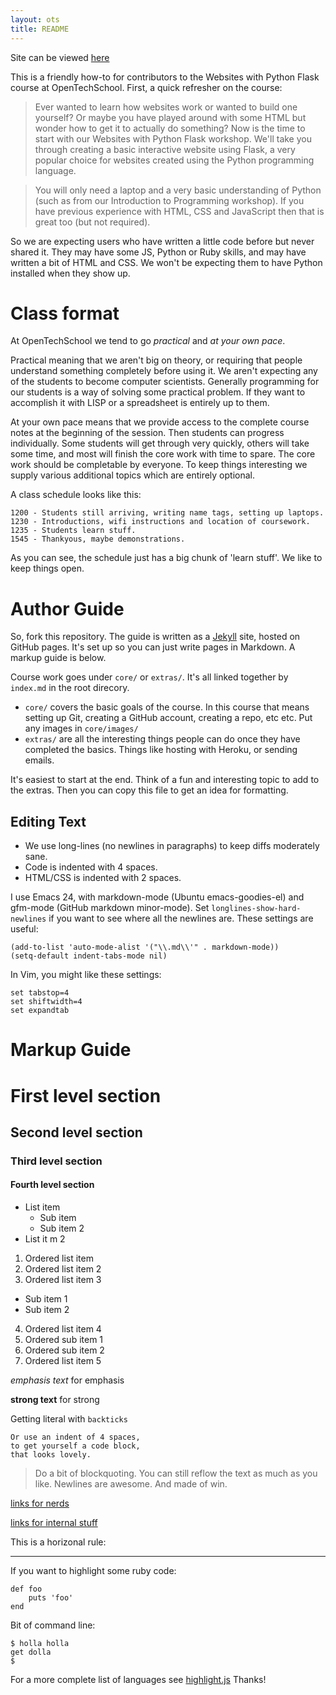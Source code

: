 ```yaml
---
layout: ots
title: README 
---
```


Site can be viewed [here](http://opentechschool.github.com/python-flask)

This is a friendly how-to for contributors to the Websites with Python Flask course at OpenTechSchool. First, a quick refresher on the course:

> Ever wanted to learn how websites work or wanted to build one yourself? Or maybe you have played around with some HTML but wonder how to get it to actually do something? Now is the time to start with our Websites with Python Flask workshop. We'll take you through creating a basic interactive website using Flask, a very popular choice for websites created using the Python programming language.

> You will only need a laptop and a very basic understanding of Python (such as from our Introduction to Programming workshop). If you have previous experience with HTML, CSS and JavaScript then that is great too (but not required).

So we are expecting users who have written a little code before but never shared it. They may have some JS, Python or Ruby skills, and may have written a bit of HTML and CSS. We won't be expecting them to have Python installed when they show up.

# Class format

At OpenTechSchool we tend to go *practical* and *at your own pace*.

Practical meaning that we aren't big on theory, or requiring that people understand something completely before using it. We aren't expecting any of the students to become computer scientists. Generally programming for our students is a way of solving some practical problem. If they want to accomplish it with LISP or a spreadsheet is entirely up to them.

At your own pace means that we provide access to the complete course notes at the beginning of the session. Then students can progress individually. Some students will get through very quickly, others will take some time, and most will finish the core work with time to spare. The core work should be completable by everyone. To keep things interesting we supply various additional topics which are entirely optional.

A class schedule looks like this:

    1200 - Students still arriving, writing name tags, setting up laptops.
    1230 - Introductions, wifi instructions and location of coursework.
    1235 - Students learn stuff.
    1545 - Thankyous, maybe demonstrations.

As you can see, the schedule just has a big chunk of 'learn stuff'. We like to keep things open.

# Author Guide

So, fork this repository. The guide is written as a [Jekyll](http://jekyllrb.com/) site, hosted on GitHub pages. It's set up so you can just write pages in Markdown.  A markup guide is below.

Course work goes under `core/` or `extras/`. It's all linked together by `index.md` in the root direcory.

* `core/` covers the basic goals of the course. In this course that means setting up Git, creating a GitHub account, creating a repo, etc etc. Put any images in `core/images/`
* `extras/` are all the interesting things people can do once they have completed the basics. Things like hosting with Heroku, or sending emails.

It's easiest to start at the end. Think of a fun and interesting topic to add to the extras. Then you can copy this file to get an idea for formatting.

## Editing Text

* We use long-lines (no newlines in paragraphs) to keep diffs moderately sane.
* Code is indented with 4 spaces.
* HTML/CSS is indented with 2 spaces.

I use Emacs 24, with markdown-mode (Ubuntu emacs-goodies-el) and gfm-mode (GitHub markdown minor-mode). Set `longlines-show-hard-newlines` if you want to see where all the newlines are. These settings are useful:

    (add-to-list 'auto-mode-alist '("\\.md\\'" . markdown-mode))
    (setq-default indent-tabs-mode nil)

In Vim, you might like these settings:

    set tabstop=4
    set shiftwidth=4
    set expandtab

# Markup Guide

# First level section
## Second level section
### Third level section
#### Fourth level section

* List item
  * Sub item
  * Sub item 2
* List it m 2

1. Ordered list item
2. Ordered list item 2
3. Ordered list item 3
  * Sub item 1
  * Sub item 2
4. Ordered list item 4
  1. Ordered sub item 1
  2. Ordered sub item 2
5. Ordered list item 5


*emphasis text* for emphasis

**strong text** for strong

Getting literal with `backticks`

    Or use an indent of 4 spaces, 
	to get yourself a code block, 
	that looks lovely.

> Do a bit of blockquoting. You can still reflow the text as much as you like.  Newlines are awesome.  And made of win.

[links for nerds](http://slashdot.org)

[links for internal stuff](section8.html)

This is a horizonal rule:

*********************

If you want to highlight some ruby code:

    def foo
        puts 'foo'
    end

Bit of command line:

    $ holla holla
    get dolla
    $ 

For a more complete list of languages see [highlight.js](http://softwaremaniacs.org/media/soft/highlight/test.html)
Thanks!

